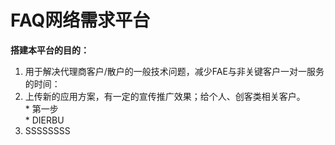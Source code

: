 # FAQ网络需求平台
**搭建本平台的目的：**

1. 用于解决代理商客户/散户的一般技术问题，减少FAE与非关键客户一对一服务的时间：  
2. 上传新的应用方案，有一定的宣传推广效果；给个人、创客类相关客户。  
        * 第一步  
        * DIERBU  
3. SSSSSSSS
